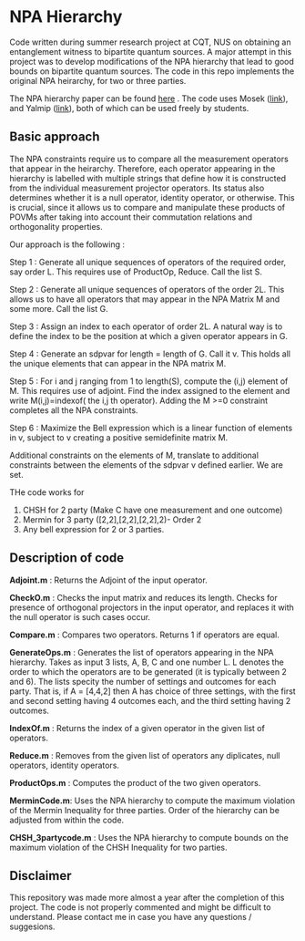 # NPA Hierarchy
Code written during summer research project at CQT, NUS on obtaining an entanglement witness to bipartite quantum sources. A major attempt in this project was to develop modifications of the NPA hierarchy that lead to good bounds on bipartite quantum sources. The code in this repo implements the original NPA heirarchy, for two or three parties. 

The NPA hierarchy paper can be found [here](https://iopscience.iop.org/article/10.1088/1367-2630/10/7/073013/meta) .
The code uses Mosek ([link](https://www.mosek.com/)), and Yalmip ([link](https://yalmip.github.io/)), both of which can be used freely by students. 

## Basic approach

The NPA constraints require us to compare all the measurement operators that appear in the heirarchy. Therefore, each operator appearing in the hierarchy is labelled with multiple strings that define how it is constructed from the individual measurement projector operators. Its status also determines whether it is a null operator, identity operator, or otherwise. This is crucial, since it allows us to compare and manipulate these products of POVMs after taking into account their commutation relations and orthogonality properties. 

Our approach is the following : 

Step 1 : Generate all unique sequences of operators of the required order, say order L. This requires use of ProductOp, Reduce. Call the list S.

Step 2 : Generate all unique sequences of operators of the order 2L. This allows us to have all operators that may appear in the NPA Matrix M and some more. Call the list G.

Step 3 : Assign an index to each operator of order 2L. A natural way is to define the index to be the position at which a given operator appears in G.

Step 4 : Generate an sdpvar for length = length of G. Call it v. This holds all the unique elements that can appear in the NPA matrix M. 

Step 5 : For i and j ranging from 1 to length(S), compute the (i,j) element of M. This requires use of adjoint. Find the index assigned to the element and write M(i,j)=indexof( the i,j th operator). Adding the M >=0 constraint completes all the NPA constraints.

Step 6 : Maximize the Bell expression which is a linear function of elements in v, subject to v creating a positive semidefinite matrix M. 

Additional constraints on the elements of M, translate to additional constraints between the elements of the sdpvar v defined earlier. We are set.


THe code works for 
1) CHSH for 2 party (Make C have one measurement and one outcome)
2) Mermin for 3 party ([2,2],[2,2],[2,2],2)- Order 2
3) Any bell expression for 2 or 3 parties. 


## Description of code 

**Adjoint.m** :   Returns the Adjoint of the input operator.

**CheckO.m** : Checks the input matrix and reduces its length. Checks for presence of orthogonal projectors in the input operator, and replaces it with the null operator is such cases occur.

**Compare.m** : Compares two operators. Returns 1 if operators are equal. 

**GenerateOps.m** : Generates the list of operators appearing in the NPA hierarchy. Takes as input 3 lists, A, B, C and one number L. L denotes the order to which the operators are to be generated (it is typically between 2 and 6). The lists specity the number of settings and outcomes for each party. That is, if A = \[4,4,2\] then A has choice of three settings, with the first and second setting having 4 outcomes each, and the third setting having 2 outcomes.  

**IndexOf.m** : Returns the index of a given operator in the given list of operators.

**Reduce.m** : Removes from the given list of operators any diplicates, null operators, identity operators. 

**ProductOps.m** : Computes the product of the two given operators. 

**MerminCode.m**: Uses the NPA hierarchy to compute the maximum violation of the Mermin Inequality for three parties. Order of the hierarchy can be adjusted from within the code.

**CHSH_3partycode.m** : Uses the NPA hierarchy to compute bounds on the maximum violation of the CHSH Inequality for two parties. 

## Disclaimer 
This repository was made more almost a year after the completion of this project. The code is not properly commented and might be difficult to understand. Please contact me in case you have any questions / suggesions. 

